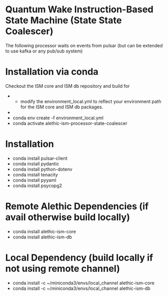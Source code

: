 # Quantum Wake Instruction-Based State Machine (State State Coalescer)

The following processor waits on events from pulsar (but can be extended to use kafka or any pub/sub system)

# Installation via conda
Checkout the ISM core and ISM db repository and build for  
- * modify the environment_local.yml to reflect your environment path for the ISM core and ISM db packages.
- 
- conda env create -f environment_local.yml  
- conda activate alethic-ism-processor-state-coalescer

# Installation
- conda install pulsar-client
- conda install pydantic
- conda install python-dotenv
- conda install tenacity
- conda install pyyaml
- conda install psycopg2

# Remote Alethic Dependencies (if avail otherwise build locally)
- conda install alethic-ism-core
- conda install alethic-ism-db

# Local Dependency (build locally if not using remote channel)
- conda install -c ~/miniconda3/envs/local_channel alethic-ism-core
- conda install -c ~/miniconda3/envs/local_channel alethic-ism-db

